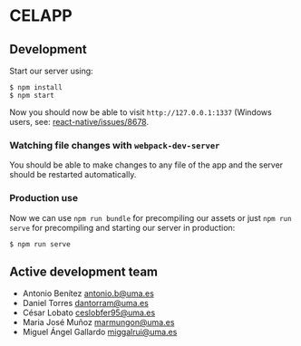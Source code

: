 # CELAPP

## Development

Start our server using:

```shell
$ npm install
$ npm start
```

Now you should now be able to visit `http://127.0.0.1:1337` (Windows users, see: [react-native/issues/8678](https://github.com/facebook/react-native/issues/8678).

### Watching file changes with `webpack-dev-server`

You should be able to make changes to any file of the app and the server should be
restarted automatically.

### Production use

Now we can use `npm run bundle` for precompiling our assets or just `npm run serve`
for precompiling and starting our server in production:

```shell
$ npm run serve
```


## Active development team

* Antonio Benítez <antonio.b@uma.es>
* Daniel Torres <dantorram@uma.es>
* César Lobato <ceslobfer95@uma.es>
* Maria José Muñoz <marmungon@uma.es>
* Miguel Ángel Gallardo <miggalrui@uma.es>
